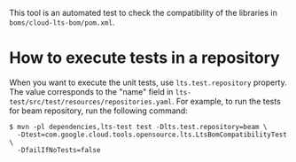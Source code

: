 This tool is an automated test to check the compatibility of the libraries in
`boms/cloud-lts-bom/pom.xml`.

# How to execute tests in a repository

When you want to execute the unit tests, use `lts.test.repository` property.
The value corresponds to the "name" field in `lts-test/src/test/resources/repositories.yaml`.
For example, to run the tests for beam repository, run the following command:

```
$ mvn -pl dependencies,lts-test test -Dlts.test.repository=beam \
  -Dtest=com.google.cloud.tools.opensource.lts.LtsBomCompatibilityTest \
  -DfailIfNoTests=false
```
